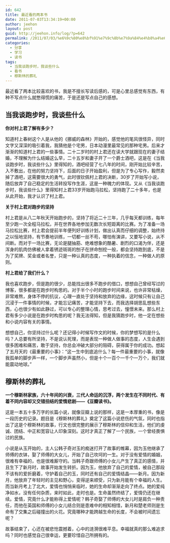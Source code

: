 ```yaml
---
id: 642
title: 最近看的两本书
date: 2011-07-03T13:34:19+00:00
author: jeehon
layout: post
guid: http://jeehon.info/log/?p=642
permalink: /2011/07/03/%e6%9c%80%e8%bf%91%e7%9c%8b%e7%9a%84%e4%b8%a4%e6%9c%ac%e4%b9%a6/
categories:
  - 分享
  - 学习
  - 读书
tags:
  - 当我谈跑步时，我谈些什么
  - 看书
  - 穆斯林的葬礼
---
```

最近看了两本比较喜欢的书，我是不擅长写读后感的，可是心里总感觉有东西，有种不写点什么就憋得慌的痛苦，于是还是写点自己的感想。

## 当我谈跑步时，我谈些什么

**你对村上君了解有多少？**

知道村上春树这个人是从他的《挪威的森林》开始的，感觉他的笔风很怪异，同时文字又深深的吸引着我，我猜他是个宅男，日本动漫里最常见的那种宅男。后来才渐渐的知道村上君的一些事情。二十二岁时的村上君还在读大学就跟现在的妻子结婚，不理解为什么结婚这么早，二十五岁和妻子开了一个爵士酒吧，这是在《当我谈跑步时，我谈些什么》里得知的，酒吧经营了七八年的时间，刚开始比较辛苦，入不敷出，在他的努力坚持下，后面的日子开始盈利，但是为了专心写作，毅然卖掉了酒吧，这需要很大的勇气，此时很钦佩村上君的决断，30岁了开始写小说，随后放弃了自己稳定的生活转投写作生涯，这是一种魄力的体现。又从《当我谈跑步时，我谈些什么》里得知村上君33岁开始跑马拉松，坚持跑了二十多年，也是从此开始，我才认识了村上君。

**关于村上君对跑步的坚持**

村上君是从八二年秋天开始跑步的，坚持了将近二十三年，几乎每天都训练，每年至少跑一次全程马拉松，并在世界各地参加无数次长短距离的比赛。为了准备一场马拉松比赛，村上君会提前半年便列好训练计划，做出认真而仔细的调整，始终持之以恒地坚持，有节奏地训练，一切都一丝不苟，哪怕有演讲，又要写小说，从不间断。而对于一场比赛，无论是腿抽筋、绝难想象的酷暑、剧烈的口渴为伴，还是浑身的肌肉仿佛被人拿着锈迹斑斑的刨子在拼命刨挖一般，都会坚持跑到底，不是为了奖牌、奖金或者名誉，只是一种认真的态度，一种执着的信念，一种做人的原则。<!--more-->

**村上君给了我们什么？**

我也喜欢跑步，但是跑的很少，总能找出很多不跑步的借口，想想自己曾经写过的博客，很多都是在跑步时构思的。对于半个小时的跑步时间来说，也许非常枯燥，非常难熬，身体不停的抗议，心理一直处于坚持和放弃的边缘，这时候只有让自己沉浸于一件事情的时候，才能忘记痛苦，才能坚持下去，而我选择胡思乱想些东西，心也很少有如此静过，可以专心的整理心情，思考过去，憧憬未来。那么村上君有多少小说是在跑步时构思的呢？我无法得知，但是我猜跑步时，他一定在想些和小说内容有关的事情。

想想自己，你坚持过什么呢？还记得小时候写作文的时候，你的梦想写的是什么吗？人总要有所坚持，不是说认死理，而是表现一种做人做事的态度，人生会遇到很多困难和痛苦，敢于坚持，你总会冲破大部分的阻碍，获得属于你的成功。想起了五月天的《最重要的小事》：“这一生中到底追什么？每一件最重要的小事，就像我孤单的脚步声一样，一个脚步声虽然小，但是十个一百个一千个一万个，我们就能震动地球。”

## 穆斯林的葬礼

**一个穆斯林家族，六十年间的兴衰，三代人命运的沉浮，两个发生在不同时代、有着不同内容却又交错扭结的爱情悲剧——《豆瓣读书》。**

这是一本五十多万字的长篇小说，就像豆瓣上说的那样，这是一本厚重的书，像是一段历史的记录。题目是《穆斯林的葬礼》奠定了这篇小说悲伤的气氛，同时也指出了这是个穆斯林的故事，行文也很完整的展示了穆斯林的信仰和生活，他们的虔诚、团结、中正和宽容让人印象深刻。这时才真正了解了一个民族，一个曾经畏惧过的民族。

小说是从玉开始的，主人公韩子奇对玉的痴迷打开了故事的帷幕，因为玉他继承了师傅的衣钵，娶了师傅的大女儿，开始了自己坎坷的一生。对于没有爱情的婚姻，很难有幸福的，也是很难厮守的。当韩子奇跟师傅的小女儿产生了真正的感情，并且生下了新月时，故事开始发生转折。因为玉，他放弃了自己的爱情，被自己那段不该有的爱折磨着，守护着自己的玉，同时还有自己的爱情结晶——新月。因为新月，他放弃了年轻时的主见和野心，变得逆来顺受，只为新月能有个幸福的人生。而当新月考上了北大，爱情也悄悄来临时，她的生命却渐渐走向了终点。她的爱纯净如水，没有任何杂质，来时如此，走时也是。生命虽然终结了，爱情仍还在继续。爱情，究竟什么才能称得上爱情呢？韩子奇娶了师傅的大女儿时是肩负一种责任，而他在英国和师傅的小女儿结合则是患难中的相知相惜，新月和楚老师则是生命有了交集之后碰撞出的火花。究竟哪种才能跨越生命的长度，不会被时间遗忘呢？

故事结束了，心还在被悲怆震撼着，心中的涟漪很难平息。幸福就真的那么难追求吗？同时也感觉自己很幸运，更要珍惜自己所拥有的。